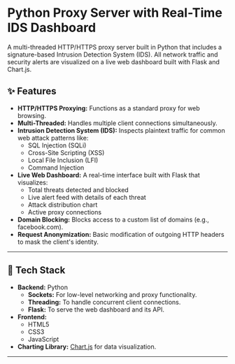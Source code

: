 # Python Proxy Server with Real-Time IDS Dashboard

A multi-threaded HTTP/HTTPS proxy server built in Python that includes a signature-based Intrusion Detection System (IDS). All network traffic and security alerts are visualized on a live web dashboard built with Flask and Chart.js.

## ✨ Features

* **HTTP/HTTPS Proxying:** Functions as a standard proxy for web browsing.
* **Multi-Threaded:** Handles multiple client connections simultaneously.
* **Intrusion Detection System (IDS):** Inspects plaintext traffic for common web attack patterns like:
    * SQL Injection (SQLi)
    * Cross-Site Scripting (XSS)
    * Local File Inclusion (LFI)
    * Command Injection
* **Live Web Dashboard:** A real-time interface built with Flask that visualizes:
    * Total threats detected and blocked
    * Live alert feed with details of each threat
    * Attack distribution chart
    * Active proxy connections
* **Domain Blocking:** Blocks access to a custom list of domains (e.g., facebook.com).
* **Request Anonymization:** Basic modification of outgoing HTTP headers to mask the client's identity.

---

## 🔧 Tech Stack

* **Backend:** Python
    * **Sockets:** For low-level networking and proxy functionality.
    * **Threading:** To handle concurrent client connections.
    * **Flask:** To serve the web dashboard and its API.
* **Frontend:**
    * HTML5
    * CSS3
    * JavaScript
* **Charting Library:** [Chart.js](https://www.chartjs.org/) for data visualization.

---
